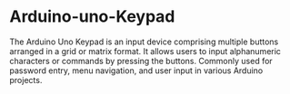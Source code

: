 # Arduino-uno-Keypad
The Arduino Uno Keypad is an input device comprising multiple buttons arranged in a grid or matrix format. It allows users to input alphanumeric characters or commands by pressing the buttons. Commonly used for password entry, menu navigation, and user input in various Arduino projects.
